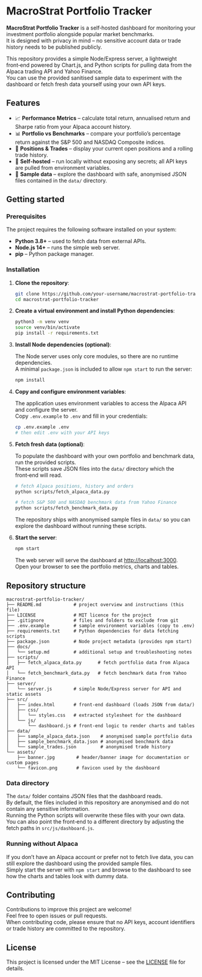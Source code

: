 # MacroStrat Portfolio Tracker

**MacroStrat Portfolio Tracker** is a self‑hosted dashboard for monitoring your investment portfolio alongside popular market benchmarks.  
It is designed with privacy in mind – no sensitive account data or trade history needs to be published publicly.  

This repository provides a simple Node/Express server, a lightweight front‑end powered by Chart.js, and Python scripts for pulling data from the Alpaca trading API and Yahoo Finance.  
You can use the provided sanitised sample data to experiment with the dashboard or fetch fresh data yourself using your own API keys.  

## Features

- 📈 **Performance Metrics** – calculate total return, annualised return and Sharpe ratio from your Alpaca account history.
- 📊 **Portfolio vs Benchmarks** – compare your portfolio’s percentage return against the S&P 500 and NASDAQ Composite indices.
- 🧾 **Positions & Trades** – display your current open positions and a rolling trade history.
- 🔧 **Self‑hosted** – run locally without exposing any secrets; all API keys are pulled from environment variables.
- 🧪 **Sample data** – explore the dashboard with safe, anonymised JSON files contained in the `data/` directory.

## Getting started

### Prerequisites

The project requires the following software installed on your system:

- **Python 3.8+** – used to fetch data from external APIs.
- **Node.js 14+** – runs the simple web server.
- **pip** – Python package manager.

### Installation

1. **Clone the repository**:

   ```bash
   git clone https://github.com/your‑username/macrostrat‑portfolio‑tracker.git
   cd macrostrat‑portfolio‑tracker
   ```

2. **Create a virtual environment and install Python dependencies**:

   ```bash
   python3 -m venv venv
   source venv/bin/activate
   pip install -r requirements.txt
   ```

3. **Install Node dependencies (optional)**:

   The Node server uses only core modules, so there are no runtime dependencies.  
   A minimal `package.json` is included to allow `npm start` to run the server:

   ```bash
   npm install
   ```

4. **Copy and configure environment variables**:

   The application uses environment variables to access the Alpaca API and configure the server.  
   Copy `.env.example` to `.env` and fill in your credentials:

   ```bash
   cp .env.example .env
   # then edit .env with your API keys
   ```

5. **Fetch fresh data (optional)**:

   To populate the dashboard with your own portfolio and benchmark data, run the provided scripts.  
   These scripts save JSON files into the `data/` directory which the front‑end will read.

   ```bash
   # fetch Alpaca positions, history and orders
   python scripts/fetch_alpaca_data.py

   # fetch S&P 500 and NASDAQ benchmark data from Yahoo Finance
   python scripts/fetch_benchmark_data.py
   ```

   The repository ships with anonymised sample files in `data/` so you can explore the dashboard without running these scripts.

6. **Start the server**:

   ```bash
   npm start
   ```

   The web server will serve the dashboard at [http://localhost:3000](http://localhost:3000).  
   Open your browser to see the portfolio metrics, charts and tables.  

## Repository structure

```
macrostrat-portfolio-tracker/
├── README.md            # project overview and instructions (this file)
├── LICENSE              # MIT licence for the project
├── .gitignore           # files and folders to exclude from git
├── .env.example         # sample environment variables (copy to .env)
├── requirements.txt     # Python dependencies for data fetching scripts
├── package.json         # Node project metadata (provides npm start)
├── docs/
│   └── setup.md         # additional setup and troubleshooting notes
├── scripts/
│   ├── fetch_alpaca_data.py      # fetch portfolio data from Alpaca API
│   └── fetch_benchmark_data.py   # fetch benchmark data from Yahoo Finance
├── server/
│   └── server.js        # simple Node/Express server for API and static assets
├── src/
│   ├── index.html       # front‑end dashboard (loads JSON from data/)
│   ├── css/
│   │   └── styles.css   # extracted stylesheet for the dashboard
│   └── js/
│       └── dashboard.js # front‑end logic to render charts and tables
├── data/
│   ├── sample_alpaca_data.json    # anonymised sample portfolio data
│   ├── sample_benchmark_data.json # anonymised benchmark data
│   └── sample_trades.json         # anonymised trade history
└── assets/
    ├── banner.jpg        # header/banner image for documentation or custom pages
    └── favicon.png       # favicon used by the dashboard
```

### Data directory

The `data/` folder contains JSON files that the dashboard reads.  
By default, the files included in this repository are anonymised and do not contain any sensitive information.  
Running the Python scripts will overwrite these files with your own data.  
You can also point the front‑end to a different directory by adjusting the fetch paths in `src/js/dashboard.js`.

### Running without Alpaca

If you don’t have an Alpaca account or prefer not to fetch live data, you can still explore the dashboard using the provided sample files.  
Simply start the server with `npm start` and browse to the dashboard to see how the charts and tables look with dummy data.

## Contributing

Contributions to improve this project are welcome!  
Feel free to open issues or pull requests.  
When contributing code, please ensure that no API keys, account identifiers or trade history are committed to the repository.

## License

This project is licensed under the MIT License – see the [LICENSE](LICENSE) file for details.